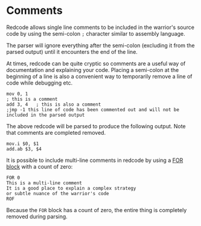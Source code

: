 # Comments

Redcode allows single line comments to be included in the warrior's source code
by using the semi-colon `;` character similar to assembly language.

The parser will ignore everything after the semi-colon (excluding it from the
parsed output) until it encounters the end of the line.

At times, redcode can be quite cryptic so comments are a useful way of
documentation and explaining your code.  Placing a semi-colon at the beginning
of a line is also a convenient way to temporarily remove a line of code while
debugging etc.

```redcode
mov 0, 1
; this is a comment
add 3, 4   ; this is also a comment
;jmp -1 this line of code has been commented out and will not be included in the parsed output
```

The above redcode will be parsed to produce the following output.  Note that
comments are completed removed.

```redcode
mov.i $0, $1
add.ab $3, $4
```

It is possible to include multi-line comments in redcode by using a [FOR
block](preprocessor#for) with a count of zero:

```redcode
FOR 0
This is a multi-line comment
It is a good place to explain a complex strategy
or subtle nuance of the warrior's code
ROF
```

Because the `FOR` block has a count of zero, the entire thing is completely removed during parsing.
